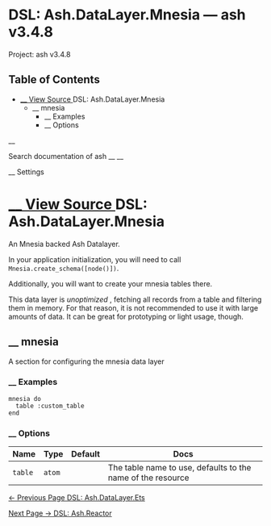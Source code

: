 # DSL: Ash.DataLayer.Mnesia — ash v3.4.8

Project: ash v3.4.8

## Table of Contents

- [ __ View Source ](external_link) DSL: Ash.DataLayer.Mnesia
  - __ mnesia
    - __ Examples
    - __ Options

__

Search documentation of ash __ __

__ Settings

#  [ __ View Source ](external_link) DSL: Ash.DataLayer.Mnesia

An Mnesia backed Ash Datalayer.

In your application initialization, you will need to call `Mnesia.create_schema([node()])`.

Additionally, you will want to create your mnesia tables there.

This data layer is _unoptimized_ , fetching all records from a table and filtering them in memory. For that reason, it is not recommended to use it with large amounts of data. It can be great for prototyping or light usage, though.

##  __ mnesia

A section for configuring the mnesia data layer

###  __ Examples
    
    
    mnesia do
      table :custom_table
    end
    

###  __ Options

Name| Type| Default| Docs  
---|---|---|---  
`table`| `atom`| | The table name to use, defaults to the name of the resource  
  
[ ← Previous Page  DSL: Ash.DataLayer.Ets  ](external_link)

[ Next Page →  DSL: Ash.Reactor  ](external_link)
